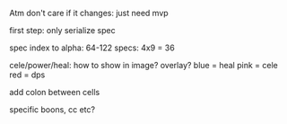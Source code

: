 


Atm don't care if it changes: just need mvp

first step: only serialize spec


spec index to alpha: 64-122
specs: 4x9 = 36

cele/power/heal: how to show in image? overlay?
blue = heal
pink = cele
red = dps


add colon between cells



specific boons, cc etc?